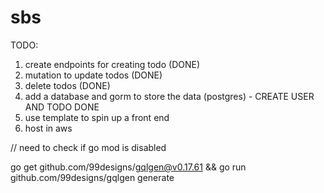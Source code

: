 # sbs

TODO: 
1. create endpoints for creating todo (DONE) 
2. mutation to update todos (DONE)
3. delete todos (DONE)
4. add a database and gorm to store the data (postgres) - CREATE USER AND TODO DONE
5. use template to spin up a front end 
6. host in aws




// need to check if go mod is disabled

go get github.com/99designs/gqlgen@v0.17.61 && go run github.com/99designs/gqlgen generate
